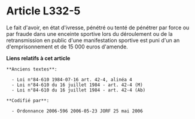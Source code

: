# Article L332-5

Le fait d'avoir, en état d'ivresse, pénétré ou tenté de pénétrer par force ou par fraude dans une enceinte sportive lors du
déroulement ou de la retransmission en public d'une manifestation sportive est puni d'un an d'emprisonnement et de 15 000
euros d'amende.

**Liens relatifs à cet article**

	**Anciens textes**:

	  - Loi n°84-610 1984-07-16 art. 42-4, alinéa 4
	  - Loi n°84-610 du 16 juillet 1984 - art. 42-4 (M)
	  - Loi n°84-610 du 16 juillet 1984 - art. 42-4 (Ab)

	**Codifié par**:

	  - Ordonnance 2006-596 2006-05-23 JORF 25 mai 2006
